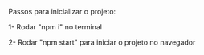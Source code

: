 Passos para inicializar o projeto:


1- Rodar "npm i" no terminal

2- Rodar "npm start" para iniciar o projeto no navegador

